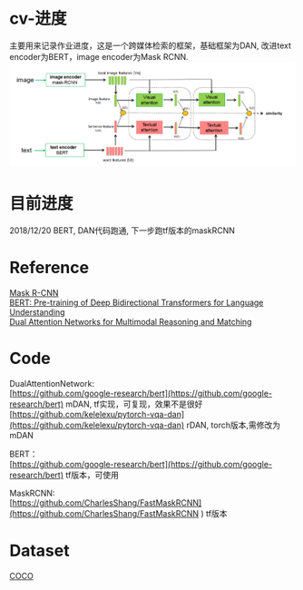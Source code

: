 # cv-进度
主要用来记录作业进度，这是一个跨媒体检索的框架，基础框架为DAN, 改进text encoder为BERT，image encoder为Mask RCNN.
![image](https://github.com/Hxx2048/cv-/blob/master/framework.PNG)

# 目前进度
2018/12/20      BERT, DAN代码跑通, 下一步跑tf版本的maskRCNN

# Reference
[Mask R-CNN](https://arxiv.org/pdf/1703.06870.pdf)<br>
[BERT: Pre-training of Deep Bidirectional Transformers for Language Understanding](https://arxiv.org/pdf/1810.04805.pdf)<br>
[Dual Attention Networks for Multimodal Reasoning and Matching](https://arxiv.org/pdf/1611.00471.pdf)<br>

# Code
DualAttentionNetwork:<br>
[https://github.com/google-research/bert](https://github.com/google-research/bert)  mDAN, tf实现，可复现，效果不是很好<br>
[https://github.com/kelelexu/pytorch-vqa-dan](https://github.com/kelelexu/pytorch-vqa-dan)  rDAN, torch版本,需修改为mDAN<br>

BERT：<br>
[https://github.com/google-research/bert](https://github.com/google-research/bert) tf版本，可使用<br>

MaskRCNN:<br>
[https://github.com/CharlesShang/FastMaskRCNN](https://github.com/CharlesShang/FastMaskRCNN ) tf版本<br>

# Dataset
[COCO](http://cocodataset.org/#download)
